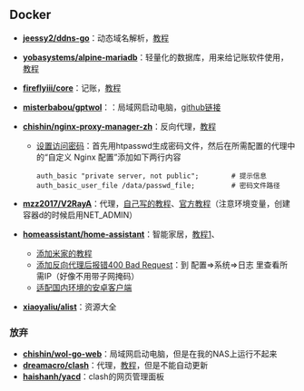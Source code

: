 ## Docker

- **[jeessy2/ddns-go](https://github.com/jeessy2/ddns-go)**：动态域名解析，[教程](https://www.bilibili.com/read/cv21513676/)
- [**yobasystems/alpine-mariadb**](https://hub.docker.com/r/yobasystems/alpine-mariadb)：轻量化的数据库，用来给记账软件使用，[教程](https://forum.zspace.cn/forum.php?mod=viewthread&tid=13604&highlight=firefly)
- [**fireflyiii/core**](https://hub.docker.com/r/fireflyiii/core)：记账，[教程](https://forum.zspace.cn/forum.php?mod=viewthread&tid=13604&highlight=firefly)
- **[misterbabou/gptwol](https://github.com/Misterbabou/gptwol)**：：局域网启动电脑，[github链接](https://github.com/Misterbabou/gptwol)
- [**chishin/nginx-proxy-manager-zh**](https://hub.docker.com/r/chishin/nginx-proxy-manager-zh)：反向代理，[教程](https://forum.zspace.cn/forum.php?mod=viewthread&tid=20787&highlight=nginx)

    - [设置访问密码](https://www.cnblogs.com/sueyyyy/p/10028092.html)：首先用htpasswd生成密码文件，然后在所需配置的代理中的“自定义 Nginx 配置”添加如下两行内容

        ```
        auth_basic "private server, not public"; 		# 提示信息
        auth_basic_user_file /data/passwd_file;			# 密码文件路径
        ```

- [**mzz2017/V2RayA**](https://hub.docker.com/r/mzz2017/v2raya)：代理，[自己写的教程](https://forum.zspace.cn/forum.php?mod=viewthread&tid=46701)、[官方教程](https://v2raya.org/docs/prologue/installation/docker/)（注意环境变量，创建容器d的时候启用NET_ADMIN）
- **[homeassistant/home-assistant](https://hub.docker.com/r/homeassistant/home-assistant/tags)**：智能家居，[教程1](https://www.molingran.com/p/zspace-home-assistant/)、
    - [添加米家的教程](https://github.com/al-one/hass-xiaomi-miot/blob/master/README_zh.md)
    - [添加反向代理后报错400 Bad Request](https://bbs.hassbian.com/forum.php?mod=viewthread&tid=13487)：到 配置=>系统=>日志 里查看所需IP（好像不用带子网掩码）
    - [适配国内环境的安卓客户端](https://github.com/nesror/Home-Assistant-Companion-for-Android)
- [**xiaoyaliu/alist**](https://hub.docker.com/r/xiaoyaliu/alist)：资源大全

### 放弃

- **[chishin/wol-go-web](chishin/wol-go-web)**：局域网启动电脑，但是在我的NAS上运行不起来
- **[dreamacro/clash](dreamacro/clash)**：代理，[教程](https://fugary.com/?p=363)，但是不能自动更新
- **[haishanh/yacd](https://github.com/haishanh/yacd)**：clash的网页管理面板

